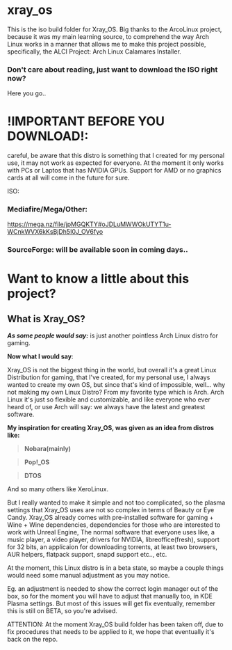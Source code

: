 # xray_os
This is the iso build folder for Xray_OS. Big thanks to the ArcoLinux project, because it was my main learning source, to comprehend the way Arch Linux works in a manner that allows me to make this project possible, specifically, the ALCI Project: Arch Linux Calamares Installer.

### Don't care about reading, just want to download the ISO right now?

Here you go.. 

# !IMPORTANT BEFORE YOU DOWNLOAD!: 

careful, be aware that this distro is something that I created for my personal use, it may not work as expected for everyone. At the moment it only works with PCs or Laptos that has NVIDIA GPUs. Support for AMD or no graphics cards at all will come in the future for sure.

ISO: 

### Mediafire/Mega/Other: 
https://mega.nz/file/jpMGQKTY#oJDLuMWWOkUTYT1u-WCnkWVX6kKsBjDh5I0J_OV6fyo

### SourceForge: will be available soon in coming days.. 

# Want to know a little about this project?

## What is Xray_OS? 

***As some people would say:*** is just another pointless Arch Linux distro for gaming.

**Now what I would say**:

Xray_OS is not the biggest thing in the world, but overall it's a great Linux Distribution for gaming, that I've created, for my personal use, I always wanted to create my own OS, but since that's kind of impossible, well... why not making my own Linux Distro? From my favorite type which is Arch. Arch Linux it's just so flexible and customizable, and like everyone who ever heard of, or use Arch will say: we always have the latest and greatest software.

**My inspiration for creating Xray_OS, was given as an idea from distros like:** 

> **Nobara(mainly)** 

> **Pop!_OS** 

> **DTOS** 

And so many others like XeroLinux.

But I really wanted to make it simple and not too complicated, so the plasma settings that Xray_OS uses are not so complex in terms of Beauty or Eye Candy. Xray_OS already comes with pre-installed software for gaming + Wine + Wine dependencies, dependencies for those who are interested to work with Unreal Engine, The normal software that everyone uses like, a music player, a video player, drivers for NVIDIA, libreoffice(fresh), support for 32 bits, an applicaion for downloading torrents, at least two browsers, AUR helpers, flatpack support, snapd support etc.., etc.

At the moment, this Linux distro is in a beta state, so maybe a couple things would need some manual adjustment as you may notice. 

Eg. an adjustment is needed to show the correct login manager out of the box, so for the moment you will have to adjust that manually too, in KDE Plasma settings. But most of this issues will get fix eventually, remember this is still on BETA, so you're advised.

ATTENTION: At the moment Xray_OS build folder has been taken off, due to fix procedures that needs to be applied to it, we hope that eventually it's back on the repo.

